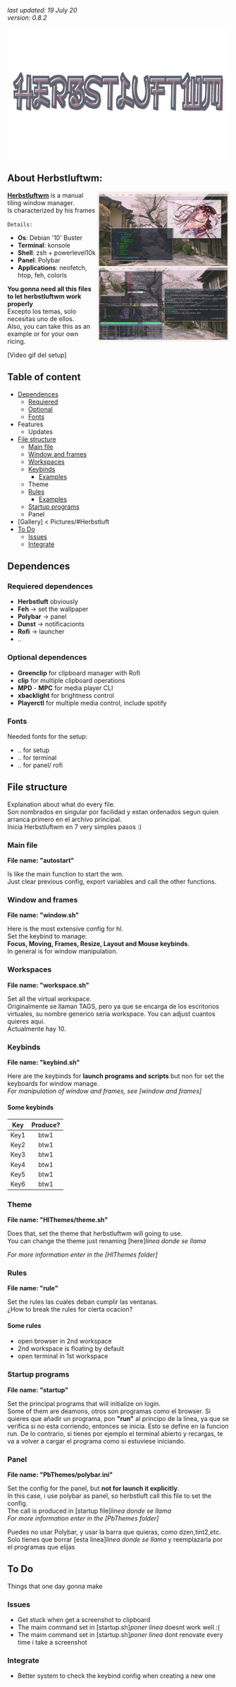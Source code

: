 *last updated: 19 July 20*<br>
*version: 0.8.2*

<img src="../../Pictures/hl_banner.png" align=center height=300px>

## About Herbstluftwm:

<img src="../../Pictures/hldemo.png" align=right width=300px>
<p align=left>
<strong><a href="https://herbstluftwm.org/">Herbstluftwm</a></strong> is a manual tiling window manager.<br>
Is characterized by his frames
</p>

`Details:`
+ **Os**: Debian '10' Buster
+ **Terminal**: konsole
+ **Shell**: zsh + powerlevel10k
+ **Panel**: Polybar
+ **Applications**: neofetch, htop, feh, colorls

**You gonna need all this files to let herbstluftwm work properly**<br>
Excepto los temas, solo necesitas uno de ellos.<br>
Also, you can take this as an example or for your own ricing.<br>

[Video gif del setup]

## Table of content
+ [Dependences](#Dependences)
	- [Requiered](#Requiered-dependences)
	- [Optional](#Optional-dependences)
 	- [Fonts](#Fonts)
+ Features
	- Updates
+ [File structure](#File-structure)
	- [Main file](#Main-file)
	- [Window and frames](Window-and-frames)
	- [Workspaces](#Workspaces)
	- [Keybinds](#Keybinds)
		- [Examples](#Some-keybinds)
	- Theme
	- [Rules](#Rules)
		- [Examples](#Some-rules)
	- [Startup programs](#Startup-programs)
	- Panel
+ [Gallery] < Pictures/#Herbstluft
+ [To Do](#To-Do)
	- [Issues](#Issues)
	- [Integrate](#Integrate)

## Dependences
### Requiered dependences
* **Herbstluft** obviously
* **Feh**	-> set the wallpaper
* **Polybar**	-> panel
* **Dunst**	-> notificacionts
* **Rofi**	-> launcher
* ..

### Optional dependences
* **Greenclip** for clipboard manager with Rofi
* **clip** for multiple clipboard operations
* **MPD** - **MPC** for media player CLI
* **xbacklight** for brightness control
* **Playerctl** for multiple media control, include spotify

### Fonts
Needed fonts for the setup:
* .. for setup
* .. for terminal
* .. for panel/ rofi

## File structure
Explanation about what do every file.<br>
Son nombrados en singular por facilidad y estan ordenados segun quien arranca primero en el archivo principal.<br>
Inicia Herbstluftwm en 7 very simples pasos :)

### Main file
**File name: "autostart"**

Is like the main function to start the wm.<br>
Just clear previous config, export variables and call the other functions.

### Window and frames
**File name: "window.sh"**

Here is the most extensive config for hl.<br>
Set the keybind to manage:<br>
**Focus, Moving, Frames, Resize, Layout and Mouse keybinds.**<br>
In general is for window manipulation.

### Workspaces
**File name: "workspace.sh"**

Set all the virtual workspace.<br>
Originalmente se llaman TAGS, pero ya que se encarga de los escritorios virtuales, su nombre generico seria workspace.
You can adjust cuantos quieres aqui.<br>
Actualmente hay 10.

### Keybinds
**File name: "keybind.sh"**

Here are the keybinds for **launch programs and scripts** but non for set the keyboards for window manage.<br>
*For manipulation of window and frames, see [window and frames]*

#### Some keybinds
| Key | Produce? |
| :-: | :------: |
| Key1| btw1     |
| Key2| btw1     |
| Key3| btw1     |
| Key4| btw1     |
| Key5| btw1     |
| Key6| btw1     |

### Theme
**File name: "HlThemes/theme.sh"**

Does that, set the theme that herbstluftwm will going to use.<br>
You can change the theme just renaming [here]*linea donde se llama*<br>

*For more information enter in the [HlThemes folder]*

### Rules
**File name: "rule"**

Set the rules las cuales deban cumplir las ventanas.<br>
¿How to break the rules for cierta ocacion?

#### Some rules
* open browser in 2nd workspace
* 2nd workspace is floating by default
* open terminal in 1st workspace

### Startup programs
**File name: "startup"**

Set the principal programs that will initialize on login.<br>
Some of them are deamons, otros son programas como el browser.
Si quieres que añadir un programa, pon **"run"** al principo de la linea, ya que se verifica si no esta corriendo, entonces se inicia. Esto se define en la funcion run.
De lo contrario, si tienes por ejemplo el terminal abierto y recargas, te va a volver a cargar el programa como si estuviese iniciando.

### Panel
**File name: "PbThemes/polybar.ini"**

Set the config for the panel, but **not for launch it explicitly**.<br>
In this case, i use polybar as panel, so herbstluft call this file to set the config.<br>
The call is produced in [startup file]*linea donde se llama*<br>
*For more information enter in the [PbThemes folder]*

Puedes no usar Polybar, y usar la barra que quieras, como dzen,tint2,etc. Solo tienes que borrar [esta linea]*linea donde se llama* y reemplazarla por el programas que elijas

## To Do
Things that one day gonna make

### Issues
* Get stuck when get a screenshot to clipboard
* The maim command set in [startup.sh]*poner linea* doesnt work well :(
* The maim command set in [startup.sh]*poner linea* dont renovate every time i take a screenshot

### Integrate
* Better system to check the keybind config when creating a new one
